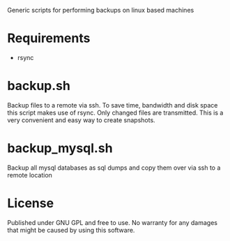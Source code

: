 Generic scripts for performing backups on linux based machines

Requirements
=
- rsync


backup.sh
=

Backup files to a remote via ssh. To save time, bandwidth and disk space this script makes use of rsync. Only changed files are transmitted. This is a very convenient and easy way to create snapshots.

backup_mysql.sh
=

Backup all mysql databases as sql dumps and copy them over via ssh to a remote location

License
=

Published under GNU GPL and free to use. No warranty for any damages that might be caused by using this software.
